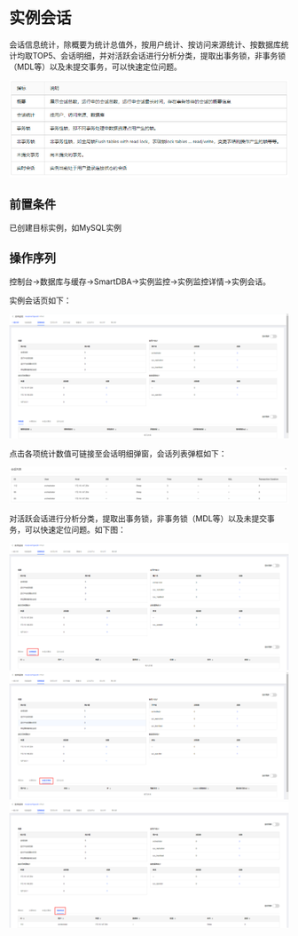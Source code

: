 # 实例会话
会话信息统计，除概要为统计总值外，按用户统计、按访问来源统计、按数据库统计均取TOP5、会话明细，并对活跃会话进行分析分类，提取出事务锁，非事务锁（MDL等）以及未提交事务，可以快速定位问题。

![](../../image/SmartDBA/conversation1.png)

## 前置条件
已创建目标实例，如MySQL实例

## 操作序列
控制台->数据库与缓存->SmartDBA->实例监控->实例监控详情->实例会话。

实例会话页如下：

![](../../image/SmartDBA/conversation2.png) 

点击各项统计数值可链接至会话明细弹窗，会话列表弹框如下：

![](../../image/SmartDBA/conversation3.png) 
 
对活跃会话进行分析分类，提取出事务锁，非事务锁（MDL等）以及未提交事务，可以快速定位问题。如下图：

![](../../image/SmartDBA/conversation4.png) 
![](../../image/SmartDBA/conversation5.png) 
![](../../image/SmartDBA/conversation6.png) 
